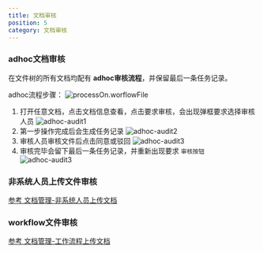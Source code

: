 ```yaml
---
title: 文档审核
position: 5
category: 文档审核
---
```

### adhoc文档审核
在文件树的所有文档均配有 __adhoc审核流程__，并保留最后一条任务记录。

adhoc流程步骤：
![processOn.worflowFile](/processOn.worflowFile.png)
1. 打开任意文档，点击文档信息查看，点击要求审核，会出现弹框要求选择审核人员
  ![adhoc-audit1](/adhoc-audit1.png)
2. 第一步操作完成后会生成任务记录
  ![adhoc-audit2](/adhoc-audit2.png)
3. 审核人员审核文件后点击同意或驳回
  ![adhoc-audit3](/adhoc-audit3.png)
4. 审核完毕会留下最后一条任务记录，并重新出现要求 `审核按钮`
  ![adhoc-audit3](/adhoc-audit4.png)

### 非系统人员上传文件审核
<a href="/manage-non-system-upload">参考 文档管理-非系统人员上传文档</a>

### workflow文件审核
<a href="/manage-workflow-upload">参考 文档管理-工作流程上传文档</a>
